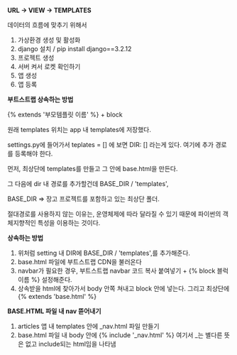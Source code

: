 __URL -> VIEW -> TEMPLATES__

데이터의 흐름에 맞추기 위해서



1. 가상환경 생성 및 활성화
2. django 설치 / pip install django==3.2.12
3. 프로젝트 생성 
4. 서버 켜서 로켓 확인하기
5. 앱 생성
6. 앱 등록



__부트스트랩 상속하는 방법__

{% extends '부모템플릿 이름' %} + block



원래 templates 위치는 app 내 templates에 저장했다.



settings.py에 들어가서 teplates = [] 에 보면 DIR: [] 라는게 있다. 여기에 추가 경로를 등록해야 한다.

먼저, 최상단에 templates를 만들고 그 안에 base.html을 만든다.

그 다음에 dir 내 경로를 추가할건데 BASE_DIR / 'templates',

BASE_DIR => 장고 프로젝트를 포함하고 있는 최상단 폴더.

절대경로를 사용하지 않는 이유는, 운영체제에 따라 달라질 수 있기 때문에 파이썬의 객체지향적인 특성을 이용하는 것이다.



__상속하는 방법__

1. 위처럼 setting 내 DIR에 BASE_DIR / 'templates',를 추가해준다.
2. base.html 파일에 부트스트랩 CDN을 불러온다
3. navbar가 필요한 경우, 부트스트랩 navbar 코드 복사 붙여넣기 + {% block 블럭이름 %} 설정해준다.
4. 상속받을 html에 찾아가서 body 안쪽 쳐내고 block 안에 넣는다. 그리고 최상단에 {% extends 'base.html' %}



__BASE.HTML 파일 내 nav 뜯어내기__

1. articles 앱 내 templates 안에 _nav.html 파일 만들기
2. base.html 파일 내 body 안에 {% include '_nav.html' %} 여기서 _는 별다른 뜻은 없고 include되는 html임을 나타냄